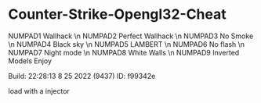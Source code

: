 # Counter-Strike-Opengl32-Cheat
NUMPAD1 Wallhack \n NUMPAD2 Perfect Wallhack \n NUMPAD3 No Smoke \n NUMPAD4 Black sky \n NUMPAD5 LAMBERT \n NUMPAD6 No flash \n NUMPAD7 Night mode \n NUMPAD8 White Walls \n NUMPAD9 Inverted Models
Enjoy 

Build: 22:28:13 8 25 2022 (9437)
ID: f99342e

load with a injector
